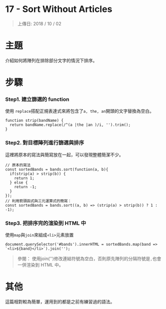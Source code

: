 # 17 - Sort Without Articles

> 上傳日: 2018 / 10 / 02

# 主題

介紹如何將陣列在排除部分文字的情況下排序。


# 步驟

### Step1. 建立篩選的 function

使用 `replace`搭配正規表達式來將包含了`a, the, an`開頭的文字替換為空白。

```
function strip(bandName) {
  return bandName.replace(/^(a |the |an )/i, '').trim();
}
```

### Step2. 對目標陣列進行篩選與排序

這裡將原本的寫法與簡寫放在一起，可以發現整體簡潔不少。

```
// 原本的寫法
const sortedBands = bands.sort(function(a, b){
  if(strip(a) > strip(b)) {
    return 1;
  } else {
    return -1;
  }
});
// 利用箭頭函式與三元運算式的簡寫：
const sortedBands = bands.sort((a, b) => (strip(a) > strip(b)) ? 1 : -1);
```

### Step3. 把排序完的渲染到 HTML 中
使用`map`與`join`來組成`<li>`元素放置
```
document.querySelector('#bands').innerHTML = sortedBands.map(band => `<li>${band}</li>`).join('');
```

> 參閱： 使用join('')修改連結符號為空白，否則原先陣列的分隔符號是`,`也會一併渲染到 HTML 中。

# 其他

這篇相對較為簡單，運用到的都是之前有練習過的語法。
